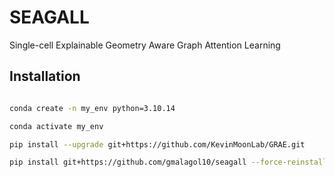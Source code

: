 # SEAGALL

Single-cell Explainable Geometry Aware Graph Attention Learning

## Installation

```bash

conda create -n my_env python=3.10.14

conda activate my_env

pip install --upgrade git+https://github.com/KevinMoonLab/GRAE.git

pip install git+https://github.com/gmalagol10/seagall --force-reinstall --upgrade
